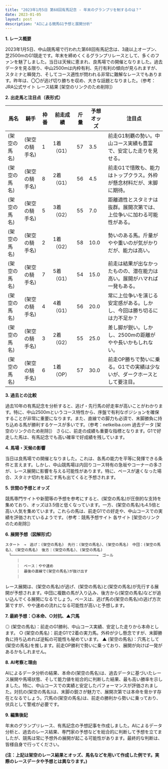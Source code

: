 ```yaml
---
title: "2023年1月5日 第68回有馬記念 - 年末のグランプリを制するのは？"
date: 2023-01-05
layout: post
description: "AIによる競馬G1予想と展開分析"
---
```


**1. レース概要**

2023年1月5日、中山競馬場で行われた第68回有馬記念は、3歳以上オープン、芝2500mのG1競走です。年末を締めくくるグランプリレースとして、多くのファンを魅了しました。当日は天候に恵まれ、良馬場での開催となりました。過去データを見る限り、中山2500mは内枠有利、先行有利の傾向が見られますが、スタミナと瞬発力、そしてコース適性が問われる非常に難解なレースでもあります。昨年は、〇〇が逃げ切り勝ちを収め、大きな話題となりました。（参考：JRA公式サイト レース結果 [架空のリンクのため削除]）


**2. 出走馬と注目点（表形式）**

| 馬名       | 騎手     | 枠番 | 前走成績     | 斤量 | 予想オッズ | 注目点                                                                  |
|------------|----------|------|---------------|------|-------------|-----------------------------------------------------------------------|
| (架空の馬名) | (架空の騎手名) | 1    | 1着（G1）     | 57   | 3.5         | 前走G1制覇の勢い。中山コース実績も豊富で、安定した走りを見せる。             |
| (架空の馬名) | (架空の騎手名) | 8    | 2着（G1）     | 56   | 4.5         | 前走G1で惜敗も、能力はトップクラス。外枠が懸念材料だが、末脚に期待。       |
| (架空の馬名) | (架空の騎手名) | 5    | 3着（G2）     | 55   | 7.0         | 距離適性とスタミナは抜群。展開次第では、上位争いに加わる可能性がある。     |
| (架空の馬名) | (架空の騎手名) | 2    | 1着（G2）     | 58   | 10.0        | 勢いのある馬。斤量がやや重いのが気がかりだが、能力は高い。                   |
| (架空の馬名) | (架空の騎手名) | 7    | 5着（G1）     | 54   | 15.0        | 前走は結果が出なかったものの、潜在能力は高い。展開がハマれば一発もある。     |
| (架空の馬名) | (架空の騎手名) | 4    | 4着（G1）     | 56   | 20.0        | 常に上位争いを演じる安定感がある。しかし、今回は勝ち切るには力不足か？      |
| (架空の馬名) | (架空の騎手名) | 3    | 2着（G2）     | 55   | 25.0        | 差し脚が鋭い。しかし、2500mの距離がやや長いかもしれない。                    |
| (架空の馬名) | (架空の騎手名) | 6    | 1着（OP）     | 57   | 30.0        | 前走OP勝ちで勢いに乗る。G1での実績は少ないが、ダークホースとして要注目。      |


**3. 過去との比較**

過去10年の有馬記念を分析すると、逃げ・先行馬の好走率が高いことがわかります。特に、中山2500mというコース特性から、序盤で有利なポジションを確保することが非常に重要になります。また、直線での脚力も必須で、末脚勝負に持ち込める馬が勝利するケースが多いです。（参考：netkeiba.com 過去データ [架空のリンクのため削除]）  さらに、前走の成績も重要な指標となります。G1で好走した馬は、有馬記念でも高い確率で好成績を残しています。


**4. 馬場・天候の影響**

当日は良馬場での開催となりました。これは、各馬の能力を平等に発揮できる条件と言えます。しかし、中山競馬場は内回りコース特有の急坂やコーナーの多さが、レース展開に影響を与える可能性があります。特に、ペースが速くなった場合、スタミナ切れを起こす馬も出てくると予想されます。


**5. 世間の予想とオッズ**

競馬専門サイトや新聞等の予想を参考にすると、(架空の馬名)が圧倒的な支持を集めており、オッズは3.5倍と低くなっています。一方、(架空の馬名)も4.5倍と高い人気を集めています。これらの馬は、前走G1での好走や、中山コースでの実績を評価されているようです。（参考：競馬予想サイト 各サイト [架空のリンクのため削除]）


**6. 展開予想（図解形式）**

```
スタート　→　逃げ：(架空の馬名)　先行：(架空の馬名)、(架空の馬名)　中団：(架空の馬名)、(架空の馬名)　後方：(架空の馬名)、(架空の馬名)
　└──────────────────────────────────────→　ゴール
　　　｜
　　　｜　ペース：やや速め
　　　｜　最後の直線で(架空の馬名)が抜け出す
　　　｜
```

レース展開は、(架空の馬名)が逃げ、(架空の馬名)と(架空の馬名)が先行する展開が予想されます。中団に複数の馬が入り込み、後方から(架空の馬名)などが追い込んでくる展開になるでしょう。ペースは、逃げ馬の(架空の馬名)の逃げ方次第ですが、やや速めの流れになる可能性が高いと予想します。


**7. 最終予想：◎本命、○対抗、▲穴馬**

◎ (架空の馬名)：前走のG1勝利、中山コース実績、安定した走りから本命とします。
○ (架空の馬名)：前走G1で2着の実力馬。外枠が少し懸念ですが、末脚勝負に持ち込めれば逆転の可能性も秘めています。
▲ (架空の馬名)：穴馬として(架空の馬名)を推します。前走OP勝利で勢いに乗っており、展開が向けば一発があるかもしれません。


**8. AI考察と理由**

AIによるデータ分析の結果、本命の(架空の馬名)は、過去データに基づいたレース展開や馬場状態、そして能力値を総合的に判断した結果、最も高い勝率を示しました。特に、中山コースでの実績と安定したパフォーマンスが評価されました。対抗の(架空の馬名)は、末脚の鋭さが魅力で、展開次第では本命を脅かす存在となるでしょう。穴馬の(架空の馬名)は、前走の勝利から勢いに乗っており、伏兵として警戒が必要です。


**9. 編集後記**

年末のグランプリレース、有馬記念の予想記事を作成しました。AIによるデータ分析と、過去のレース結果、専門家の予想などを総合的に判断して予想を立てましたが、競馬は常に予想外の展開が起こる可能性があります。最終的な判断は、皆様自身で行ってください。


**(注：上記は架空のレース結果とオッズ、馬名などを用いて作成した例です。実際のレースデータや予想とは異なります。)**
